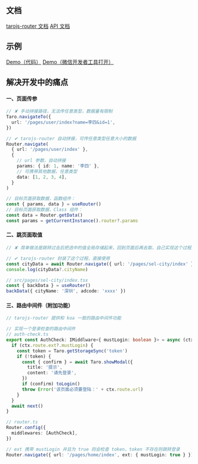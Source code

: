 ## 文档
[tarojs-router 文档](https://www.yuque.com/lblblong/rgfig4/ggr8bh)
[API 文档](https://lblblong.github.io/tarojs-router/)

## 示例

[Demo（代码）](https://github.com/lblblong/tarojs-router/tree/master/example)
[Demo（微信开发者工具打开）](https://developers.weixin.qq.com/s/S1fXKsmq7dkK)

## 解决开发中的痛点

#### 一、页面传参

```typescript
// ✘ 手动拼接路径，无法传任意类型，数据量有限制
Taro.navigateTo({
  url: '/pages/user/index?name=李四&id=1',
})

// ✔ tarojs-router 自动拼接，可传任意类型任意大小的数据
Router.navigate(
  { url: '/pages/user/index' },
  {
    // url 参数，自动拼接
    params: { id: 1, name: '李四' },
    // 可携带其他数据，任意类型
    data: [1, 2, 3, 4],
  }
)

// 目标页面获取数据，函数组件：
const { params, data } = useRouter()
// 目标页面获取数据，Class 组件：
const data = Router.getData()
const params = getCurrentInstance().router?.params
```

#### 二、跳页面取值

```typescript
// ✘ 简单做法是跳转过去后把选中的值全局存储起来，回到页面后再去取，自己实现这个过程比较麻烦

// ✔ tarojs-router 封装了这个过程，直接使用
const cityData = await Router.navigate({ url: '/pages/sel-city/index' })
console.log(cityData?.cityName)

// src/pages/sel-city/index.tsx
const { backData } = useRouter()
backData({ cityName: '深圳', adcode: 'xxxx' })
```

#### 三、路由中间件（附加功能）

```typescript
// tarojs-router 提供和 koa 一致的路由中间件功能

// 实现一个登录检查的路由中间件
// auth-check.ts
export const AuthCheck: IMiddlware<{ mustLogin: boolean }> = async (ctx, next) => {
  if (ctx.route.ext?.mustLogin) {
    const token = Taro.getStorageSync('token')
    if (!token) {
      const { confirm } = await Taro.showModal({
        title: '提示',
        content: '请先登录',
      })
      if (confirm) toLogin()
      throw Error('该页面必须要登陆：' + ctx.route.url)
    }
  }
  await next()
}

// router.ts
Router.config({
  middlewares: [AuthCheck],
})

// ext 携带 mustLogin 并且为 true 则会检查 token，token 不存在则跳转登录
Router.navigate({ url: '/pages/home/index', ext: { mustLogin: true } })
```
